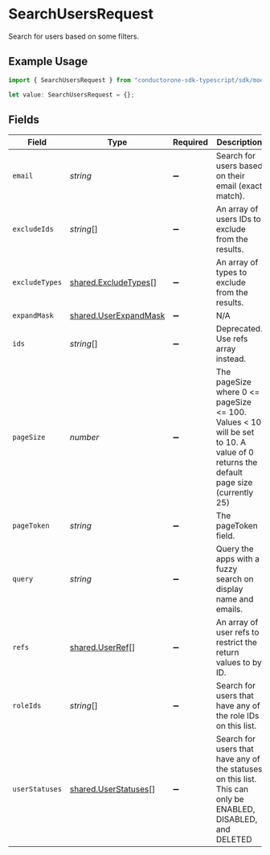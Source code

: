# SearchUsersRequest

Search for users based on some filters.

## Example Usage

```typescript
import { SearchUsersRequest } from "conductorone-sdk-typescript/sdk/models/shared";

let value: SearchUsersRequest = {};
```

## Fields

| Field                                                                                                                             | Type                                                                                                                              | Required                                                                                                                          | Description                                                                                                                       |
| --------------------------------------------------------------------------------------------------------------------------------- | --------------------------------------------------------------------------------------------------------------------------------- | --------------------------------------------------------------------------------------------------------------------------------- | --------------------------------------------------------------------------------------------------------------------------------- |
| `email`                                                                                                                           | *string*                                                                                                                          | :heavy_minus_sign:                                                                                                                | Search for users based on their email (exact match).                                                                              |
| `excludeIds`                                                                                                                      | *string*[]                                                                                                                        | :heavy_minus_sign:                                                                                                                | An array of users IDs to exclude from the results.                                                                                |
| `excludeTypes`                                                                                                                    | [shared.ExcludeTypes](../../../sdk/models/shared/excludetypes.md)[]                                                               | :heavy_minus_sign:                                                                                                                | An array of types to exclude from the results.                                                                                    |
| `expandMask`                                                                                                                      | [shared.UserExpandMask](../../../sdk/models/shared/userexpandmask.md)                                                             | :heavy_minus_sign:                                                                                                                | N/A                                                                                                                               |
| `ids`                                                                                                                             | *string*[]                                                                                                                        | :heavy_minus_sign:                                                                                                                | Deprecated. Use refs array instead.                                                                                               |
| `pageSize`                                                                                                                        | *number*                                                                                                                          | :heavy_minus_sign:                                                                                                                | The pageSize where 0 <= pageSize <= 100. Values < 10 will be set to 10. A value of 0 returns the default page size (currently 25) |
| `pageToken`                                                                                                                       | *string*                                                                                                                          | :heavy_minus_sign:                                                                                                                | The pageToken field.                                                                                                              |
| `query`                                                                                                                           | *string*                                                                                                                          | :heavy_minus_sign:                                                                                                                | Query the apps with a fuzzy search on display name and emails.                                                                    |
| `refs`                                                                                                                            | [shared.UserRef](../../../sdk/models/shared/userref.md)[]                                                                         | :heavy_minus_sign:                                                                                                                | An array of user refs to restrict the return values to by ID.                                                                     |
| `roleIds`                                                                                                                         | *string*[]                                                                                                                        | :heavy_minus_sign:                                                                                                                | Search for users that have any of the role IDs on this list.                                                                      |
| `userStatuses`                                                                                                                    | [shared.UserStatuses](../../../sdk/models/shared/userstatuses.md)[]                                                               | :heavy_minus_sign:                                                                                                                | Search for users that have any of the statuses on this list. This can only be ENABLED, DISABLED, and DELETED                      |